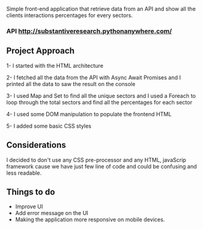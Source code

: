 Simple front-end application that retrieve data from an API and show all the clients interactions percentages for every sectors.

### API http://substantiveresearch.pythonanywhere.com/

## Project Approach

1- I started with the HTML architecture

2- I fetched all the data from the API with Async Await Promises and I printed all the data to saw the result on the console

3- I used Map and Set to find all the unique sectors and I used a Foreach to loop through
the total sectors and find all the percentages for each sector

4- I used some DOM manipulation to populate the frontend HTML

5- I added some basic CSS styles

## Considerations

I decided to don't use any CSS pre-processor and any HTML, javaScrip framework cause we have just few line of code and could be confusing and less readable.

## Things to do

- Improve UI
- Add error message on the UI
- Making the application more responsive on mobile devices.
